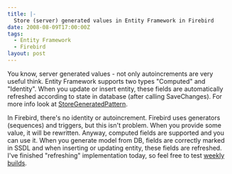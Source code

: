 ```yaml
---
title: |-
  Store (server) generated values in Entity Framework in Firebird
date: 2008-08-09T17:00:00Z
tags:
  - Entity Framework
  - Firebird
layout: post
---
```

You know, server generated values - not only autoincrements are very useful think. Entity Framework supports two types "Computed" and "Identity". When you update or insert entity, these fields are automatically refreshed according to state in database (after calling SaveChanges). For more info look at [StoreGeneratedPattern][1].

In Firebird, there's no identity or autoincrement. Firebird uses generators (sequences) and triggers, but this isn't problem. When you provide some value, it will be rewritten. Anyway, computed fields are supported and you can use it. When you generate model from DB, fields are correctly marked in SSDL and when inserting or updating entity, these fields are refreshed. I've finished "refreshing" implementation today, so feel free to test [weekly builds][2].

[1]: http://msdn.microsoft.com/en-us/library/system.data.metadata.edm.storegeneratedpattern.aspx
[2]: http://netprovider.cincura.net/